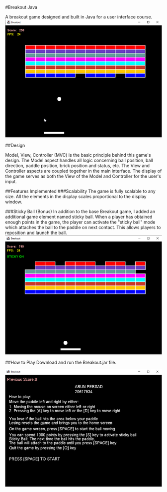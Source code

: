 #Breakout Java

A breakout game designed and built in Java for a user interface course.
![Breakout Game](https://github.com/alpersad/Breakout/blob/master/docs/screenshots/normalgame.png)

##Design

Model, View, Controller (MVC) is the basic principle behind this game's design.
The Model aspect handles all logic concerning ball position, ball direction, paddle position, brick position and status, etc.
The View and Controller aspects are coupled together in the main interface. The display of the game serves as both
the View of the Model and Controller for the user's input.

##Features Implemented
###Scalability
The game is fully scalable to any size. All the elements in the display scales proportional to the display window.

###Sticky Ball (Bonus)
In addition to the base Breakout game, I added an additional game element named sticky ball.
When a player has obtained enough points in the game, the player can activate the "sticky ball" mode which
attaches the ball to the paddle on next contact. This allows players to reposition and launch the ball.
![Sticky Ball Feature](https://github.com/alpersad/Breakout/blob/master/docs/screenshots/stickyon.png)

##How to Play
Download and run the Breakout.jar file.

![Instructions](https://github.com/alpersad/Breakout/blob/master/docs/screenshots/instruction_page.png)
